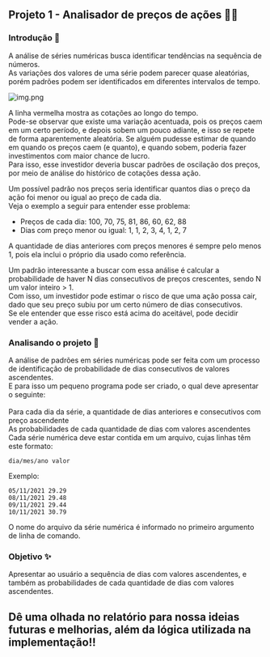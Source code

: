 ## Projeto 1 - Analisador de preços de ações 💸💸

### Introdução 📌

A análise de séries numéricas busca identificar tendências na sequência de números. <br>
As variações dos valores de uma série podem parecer quase aleatórias, porém padrões podem ser identificados em diferentes intervalos de tempo. 

![img.png](https://cdn.discordapp.com/attachments/978456290428862516/1114308544515293224/image.png)

A linha vermelha mostra as cotações ao longo do tempo. <br>
Pode-se observar que existe uma variação acentuada, pois os preços caem em um certo período, e depois sobem um pouco adiante, e isso se repete de forma aparentemente aleatória. Se alguém pudesse estimar de quando em quando os preços caem (e quanto), e quando sobem, poderia fazer investimentos com maior chance de lucro. <br>
Para isso, esse investidor deveria buscar padrões de oscilação dos preços, por meio de análise do histórico de cotações dessa ação.

Um possível padrão nos preços seria identificar quantos dias o preço da ação foi menor ou igual ao preço de cada dia. <br>
Veja o exemplo a seguir para entender esse problema:

- Preços de cada dia: 100, 70, 75, 81, 86, 60, 62, 88
- Dias com preço menor ou igual: 1, 1, 2, 3, 4, 1, 2, 7

A quantidade de dias anteriores com preços menores é sempre pelo menos 1, pois ela inclui o próprio dia usado como referência.

Um padrão interessante a buscar com essa análise é calcular a probabilidade de haver N dias consecutivos de preços crescentes, sendo N um valor inteiro > 1. <br>
Com isso, um investidor pode estimar o risco de que uma ação possa cair, dado que seu preço subiu por um certo número de dias consecutivos. <br>
Se ele entender que esse risco está acima do aceitável, pode decidir vender a ação.

### Analisando o projeto 📘

A análise de padrões em séries numéricas pode ser feita com um processo de identificação de probabilidade de dias consecutivos de valores ascendentes. <br> 
E para isso um pequeno programa pode ser criado, o qual deve apresentar o seguinte:
<br> <br>
Para cada dia da série, a quantidade de dias anteriores e consecutivos com preço ascendente <br>
As probabilidades de cada quantidade de dias com valores ascendentes <br>
Cada série numérica deve estar contida em um arquivo, cujas linhas têm este formato:<br>

```
dia/mes/ano valor
```

Exemplo:

```
05/11/2021 29.29
08/11/2021 29.48
09/11/2021 29.44
10/11/2021 30.79
```

O nome do arquivo da série numérica é informado no primeiro argumento de linha de comando.


### Objetivo ✨

Apresentar ao usuário a sequência de dias com valores ascendentes, e também as probabilidades de cada quantidade de dias com valores ascendentes.

## Dê uma olhada no relatório para nossa ideias futuras e melhorias, além da lógica utilizada na implementação!!
